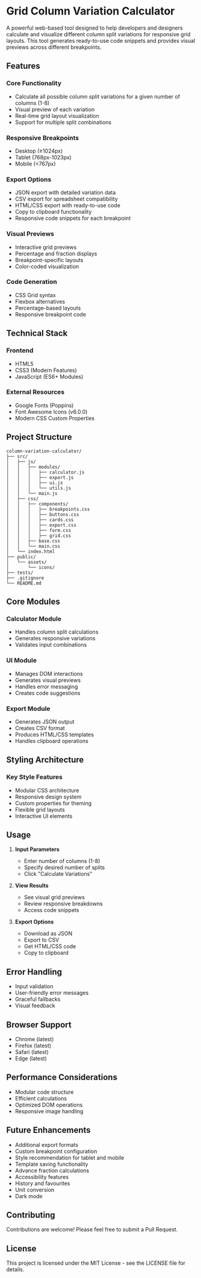 # Grid Column Variation Calculator

A powerful web-based tool designed to help developers and designers calculate and visualize different column split variations for responsive grid layouts. This tool generates ready-to-use code snippets and provides visual previews across different breakpoints.

## Features

### Core Functionality
- Calculate all possible column split variations for a given number of columns (1-8)
- Visual preview of each variation
- Real-time grid layout visualization
- Support for multiple split combinations

### Responsive Breakpoints
- Desktop (≥1024px)
- Tablet (768px-1023px)
- Mobile (<767px)

### Export Options
- JSON export with detailed variation data
- CSV export for spreadsheet compatibility
- HTML/CSS export with ready-to-use code
- Copy to clipboard functionality
- Responsive code snippets for each breakpoint

### Visual Previews
- Interactive grid previews
- Percentage and fraction displays
- Breakpoint-specific layouts
- Color-coded visualization

### Code Generation
- CSS Grid syntax
- Flexbox alternatives
- Percentage-based layouts
- Responsive breakpoint code

## Technical Stack

### Frontend
- HTML5
- CSS3 (Modern Features)
- JavaScript (ES6+ Modules)

### External Resources
- Google Fonts (Poppins)
- Font Awesome Icons (v6.0.0)
- Modern CSS Custom Properties

## Project Structure

```
column-variation-calculator/
├── src/
│   ├── js/
│   │   ├── modules/
│   │   │   ├── calculator.js
│   │   │   ├── export.js
│   │   │   ├── ui.js
│   │   │   └── utils.js
│   │   └── main.js
│   ├── css/
│   │   ├── components/
│   │   │   ├── breakpoints.css
│   │   │   ├── buttons.css
│   │   │   ├── cards.css
│   │   │   ├── export.css
│   │   │   ├── form.css
│   │   │   ├── grid.css
│   │   ├── base.css
│   │   └── main.css
│   └── index.html
├── public/
│   └── assets/
│       └── icons/
├── tests/
├── .gitignore
└── README.md
```

## Core Modules

### Calculator Module
- Handles column split calculations
- Generates responsive variations
- Validates input combinations

### UI Module
- Manages DOM interactions
- Generates visual previews
- Handles error messaging
- Creates code suggestions

### Export Module
- Generates JSON output
- Creates CSV format
- Produces HTML/CSS templates
- Handles clipboard operations

## Styling Architecture

### Key Style Features
- Modular CSS architecture
- Responsive design system
- Custom properties for theming
- Flexible grid layouts
- Interactive UI elements

## Usage

1. **Input Parameters**
   - Enter number of columns (1-8)
   - Specify desired number of splits
   - Click "Calculate Variations"

2. **View Results**
   - See visual grid previews
   - Review responsive breakdowns
   - Access code snippets

3. **Export Options**
   - Download as JSON
   - Export to CSV
   - Get HTML/CSS code
   - Copy to clipboard

## Error Handling
- Input validation
- User-friendly error messages
- Graceful fallbacks
- Visual feedback

## Browser Support
- Chrome (latest)
- Firefox (latest)
- Safari (latest)
- Edge (latest)

## Performance Considerations
- Modular code structure
- Efficient calculations
- Optimized DOM operations
- Responsive image handling

## Future Enhancements
- Additional export formats
- Custom breakpoint configuration
- Style recommendation for tablet and mobile
- Template saving functionality
- Advance fraction calculations
- Accessibility features
- History and favourites
- Unit conversion
- Dark mode

## Contributing
Contributions are welcome! Please feel free to submit a Pull Request.

## License
This project is licensed under the MIT License - see the LICENSE file for details.


